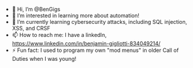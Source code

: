 - 👋 Hi, I’m @BenGigs
- 👀 I’m interested in learning more about automation!
- 🌱 I’m currently learning cybersecurity attacks, including SQL injection, XSS, and CRSF
- 📫 How to reach me: I have a linkedIn, https://www.linkedin.com/in/benjamin-gigliotti-834049214/
- ⚡ Fun fact: I used to program my own "mod menus" in older Call of Duties when I was young!

<!---
BenGigs/BenGigs is a ✨ special ✨ repository because its `README.md` (this file) appears on your GitHub profile.
You can click the Preview link to take a look at your changes.
--->
